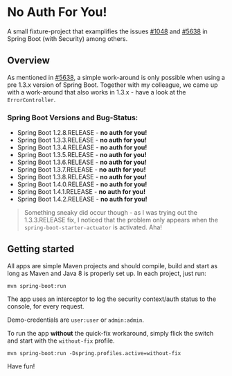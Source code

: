 # No Auth For You! #

A small fixture-project that examplifies the issues [#1048][1] and [#5638][2]
in Spring Boot (with Security) among others.

  [1]: https://github.com/spring-projects/spring-boot/issues/1048  
  [2]: https://github.com/spring-projects/spring-boot/issues/5638

## Overview

As mentioned in [#5638][2], a simple work-around is only possible when using
a pre 1.3.x version of Spring Boot. Together with my colleague, we came
up with a work-around that also works in 1.3.x - have a look at the
`ErrorController`.

### Spring Boot Versions and Bug-Status:

* Spring Boot 1.2.8.RELEASE - **no auth for you!**
* Spring Boot 1.3.3.RELEASE - **no auth for you!**
* Spring Boot 1.3.4.RELEASE - **no auth for you!**
* Spring Boot 1.3.5.RELEASE - **no auth for you!**
* Spring Boot 1.3.6.RELEASE - **no auth for you!**
* Spring Boot 1.3.7.RELEASE - **no auth for you!**
* Spring Boot 1.3.8.RELEASE - **no auth for you!**
* Spring Boot 1.4.0.RELEASE - **no auth for you!**
* Spring Boot 1.4.1.RELEASE - **no auth for you!**
* Spring Boot 1.4.2.RELEASE - **no auth for you!**

> Something sneaky did occur though - as I was trying out the 1.3.3.RELEASE fix,
  I noticed that the problem only appears when the `spring-boot-starter-actuator`
  is activated. Aha!

## Getting started

All apps are simple Maven projects and should compile, build and start as long
as Maven and Java 8 is properly set up. In each project, just run:

    mvn spring-boot:run

The app uses an interceptor to log the security context/auth status to the
console, for every request.

Demo-credentials are `user:user` or `admin:admin`.

To run the app **without** the quick-fix workaround, simply flick the switch
and start with the `without-fix` profile.

    mvn spring-boot:run -Dspring.profiles.active=without-fix

Have fun!
